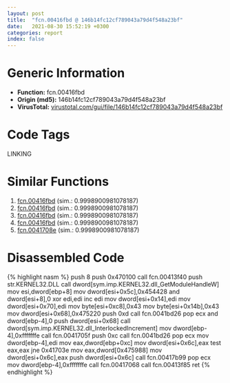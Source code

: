 ```yaml
---
layout: post
title:  "fcn.00416fbd @ 146b14fc12cf789043a79d4f548a23bf"
date:   2021-08-30 15:52:19 +0300
categories: report
index: false
---
```


# Generic Information
- **Function:** fcn.00416fbd
- **Origin (md5):** 146b14fc12cf789043a79d4f548a23bf
- **VirusTotal:** [virustotal.com/gui/file/146b14fc12cf789043a79d4f548a23bf][virustotal_ref]

# Code Tags
<span class="tag" id="LINKING">LINKING</span>


# Similar Functions

1. [fcn.00416fbd][similar_1_ref] (sim.: 0.9998900981078187)
2. [fcn.00416fbd][similar_2_ref] (sim.: 0.9998900981078187)
3. [fcn.00416fbd][similar_3_ref] (sim.: 0.9998900981078187)
4. [fcn.00416fbd][similar_4_ref] (sim.: 0.9998900981078187)
5. [fcn.0041708e][similar_5_ref] (sim.: 0.9998900981078187)


# Disassembled Code

{% highlight nasm %}
push 8
push 0x470100
call fcn.00413f40
push str.KERNEL32.DLL
call dword[sym.imp.KERNEL32.dll_GetModuleHandleW]
mov esi,dword[ebp+8]
mov dword[esi+0x5c],0x454428
and dword[esi+8],0
xor edi,edi
inc edi
mov dword[esi+0x14],edi
mov dword[esi+0x70],edi
mov byte[esi+0xc8],0x43
mov byte[esi+0x14b],0x43
mov dword[esi+0x68],0x475220
push 0xd
call fcn.0041bd26
pop ecx
and dword[ebp-4],0
push dword[esi+0x68]
call dword[sym.imp.KERNEL32.dll_InterlockedIncrement]
mov dword[ebp-4],0xfffffffe
call fcn.0041705f
push 0xc
call fcn.0041bd26
pop ecx
mov dword[ebp-4],edi
mov eax,dword[ebp+0xc]
mov dword[esi+0x6c],eax
test eax,eax
jne 0x41703e
mov eax,dword[0x475988]
mov dword[esi+0x6c],eax
push dword[esi+0x6c]
call fcn.00417b99
pop ecx
mov dword[ebp-4],0xfffffffe
call fcn.00417068
call fcn.00413f85
ret
{% endhighlight %}


[similar_1_ref]: /report/fcn.00416fbd@b49682c7791beec133296706671e7cb3
[similar_2_ref]: /report/fcn.00416fbd@4e3033826014f003be2266887761c806
[similar_3_ref]: /report/fcn.00416fbd@f675eb7591a3862690b6cdc54d5604df
[similar_4_ref]: /report/fcn.00416fbd@3d7f25d788af3e7f7707a736ac852465
[similar_5_ref]: /report/fcn.0041708e@56a02334aea008c131d2741a089910fb
[virustotal_ref]: https://www.virustotal.com/gui/file/146b14fc12cf789043a79d4f548a23bf